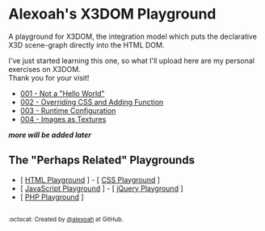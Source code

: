 # Alexoah's X3DOM Playground
A playground for X3DOM, the integration model which puts the declarative X3D scene-graph directly into the HTML DOM.  

I've just started learning this one, so what I'll upload here are my personal exercises on X3DOM.  
Thank you for your visit!

* [001 - Not a "Hello World"](./001-NotAHelloWorld.html)
* [002 - Overriding CSS and Adding Function](./002-OverrideCSSFunction.html)
* [003 - Runtime Configuration](./003-RuntimeConfiguration.html)
* [004 - Images as Textures](./004-ImagesAsTextures.html)

***more will be added later***

## The "Perhaps Related" Playgrounds
* [ [HTML Playground](https://github.com/alexoah/HTMLPlayground) ] - [ [CSS Playground](https://github.com/alexoah/CSSPlayground) ] 
* [ [JavaScript Playground](https://github.com/alexoah/JSPlayground) ] - [ [jQuery Playground](https://github.com/alexoah/jQPlayground) ]
* [ [PHP Playground](https://github.com/alexoah/PHPPlayground) ] 

##
<sup>:octocat: Created by [@alexoah](http://github.com/alexoah) at GitHub.</sup>